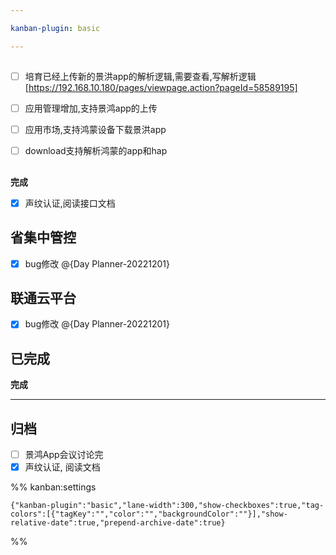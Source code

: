 ```yaml
---

kanban-plugin: basic

---
```


## 

- [ ] 培育已经上传新的景洪app的解析逻辑,需要查看,写解析逻辑[https://192.168.10.180/pages/viewpage.action?pageId=58589195]
- [ ] 应用管理增加,支持景鸿app的上传
- [ ] 应用市场,支持鸿蒙设备下载景洪app
- [ ] download支持解析鸿蒙的app和hap


## 

**完成**
- [x] 声纹认证,阅读接口文档


## 省集中管控

- [x] bug修改 @{Day Planner-20221201}


## 联通云平台

- [x] bug修改 @{Day Planner-20221201}


## 已完成

**完成**


***

## 归档

- [ ] 景鸿App会议讨论完
- [x] 声纹认证, 阅读文档

%% kanban:settings
```
{"kanban-plugin":"basic","lane-width":300,"show-checkboxes":true,"tag-colors":[{"tagKey":"","color":"","backgroundColor":""}],"show-relative-date":true,"prepend-archive-date":true}
```
%%